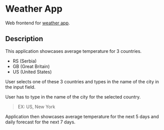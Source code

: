 # Weather App

Web frontend for [weather app](https://github.com/yxngalex/weather-app-backend).

## Description

This application showcases average temperature for 3 countries.

* RS (Serbia)
* GB (Great Britain)
* US (United States)

User selects one of these 3 countries and types in the name of the city in the input field.

User has to type in the name of the city for the selected country. 

>EX: US, New York 

Application then showcases average temperature for the next 5 days and daily forecast for the next 7 days.

